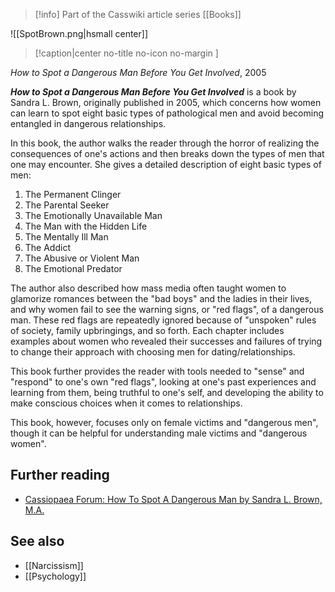 > [!info] Part of the Casswiki article series [[Books]]

![[SpotBrown.png|hsmall center]]
> [!caption|center no-title no-icon no-margin ]
> 
_How to Spot a Dangerous Man Before You Get Involved_, 2005

_**How to Spot a Dangerous Man Before You Get Involved**_ is a book by Sandra L. Brown, originally published in 2005, which concerns how women can learn to spot eight basic types of pathological men and avoid becoming entangled in dangerous relationships.

In this book, the author walks the reader through the horror of realizing the consequences of one's actions and then breaks down the types of men that one may encounter. She gives a detailed description of eight basic types of men:

1.  The Permanent Clinger
2.  The Parental Seeker
3.  The Emotionally Unavailable Man
4.  The Man with the Hidden Life
5.  The Mentally Ill Man
6.  The Addict
7.  The Abusive or Violent Man
8.  The Emotional Predator

The author also described how mass media often taught women to glamorize romances between the "bad boys" and the ladies in their lives, and why women fail to see the warning signs, or "red flags", of a dangerous man. These red flags are repeatedly ignored because of "unspoken" rules of society, family upbringings, and so forth. Each chapter includes examples about women who revealed their successes and failures of trying to change their approach with choosing men for dating/relationships.

This book further provides the reader with tools needed to "sense" and "respond" to one's own "red flags", looking at one's past experiences and learning from them, being truthful to one's self, and developing the ability to make conscious choices when it comes to relationships.

This book, however, focuses only on female victims and "dangerous men", though it can be helpful for understanding male victims and "dangerous women".

Further reading
---------------

*   [Cassiopaea Forum: How To Spot A Dangerous Man by Sandra L. Brown, M.A.](https://cassiopaea.org/forum/index.php/topic,28047.0.html)

See also
--------

*   [[Narcissism]]
*   [[Psychology]]